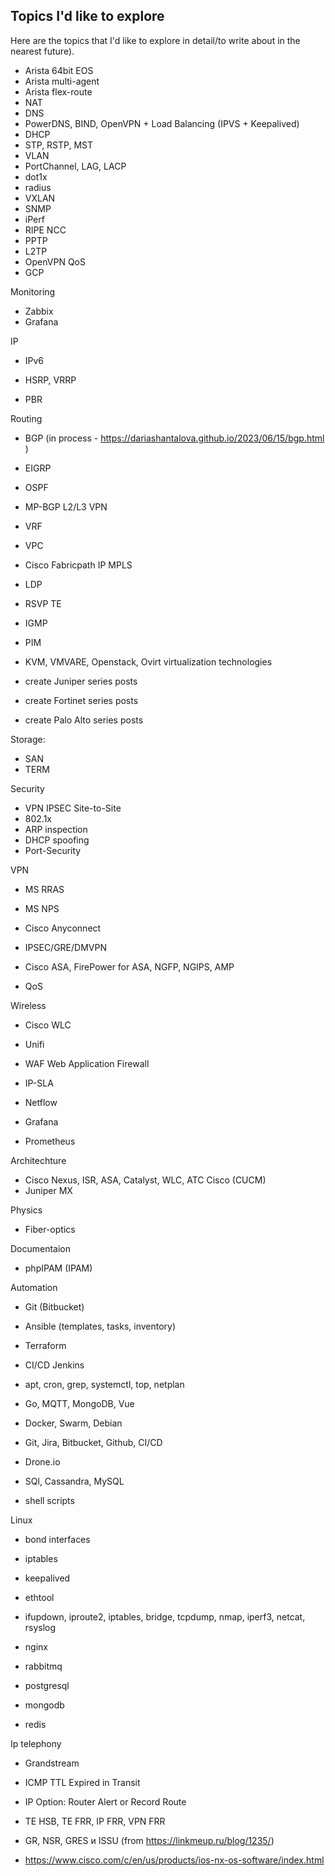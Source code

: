 ## Topics I'd like to explore
Here are the topics that I'd like to explore in detail/to write about in the nearest future).
* Arista 64bit EOS
* Arista multi-agent
* Arista flex-route
* NAT
* DNS
* PowerDNS, BIND, OpenVPN + Load Balancing (IPVS + Keepalived)
* DHCP
* STP, RSTP, MST
* VLAN
* PortChannel, LAG, LACP
* dot1x
* radius
* VXLAN
* SNMP
* iPerf
* RIPE NCC
* PPTP
* L2TP
* OpenVPN QoS
* GCP

Monitoring 
* Zabbix
* Grafana

IP 
* IPv6

* HSRP, VRRP
* PBR

Routing
* BGP (in process - <https://dariashantalova.github.io/2023/06/15/bgp.html> )
* EIGRP
* OSPF
* MP-BGP L2/L3 VPN
* VRF
* VPC
* Cisco Fabricpath
 IP MPLS
* LDP
* RSVP TE

* IGMP
* PIM
* KVM, VMVARE, Openstack, Ovirt virtualization technologies
* create Juniper series posts
* create Fortinet series posts
* create Palo Alto series posts

Storage:
* SAN
* TERM

Security
* VPN IPSEC Site-to-Site
* 802.1x
* ARP inspection
* DHCP spoofing
* Port-Security

VPN
* MS RRAS
* MS NPS
* Cisco Anyconnect
* IPSEC/GRE/DMVPN
* Cisco ASA, FirePower for ASA, NGFP, NGIPS, AMP

* QoS

Wireless
* Cisco WLC
* Unifi
* WAF Web Application Firewall

* IP-SLA
* Netflow
* Grafana 
* Prometheus


Architechture 
* Cisco Nexus, ISR, ASA, Catalyst, WLC, ATC Cisco (CUCM)
* Juniper MX

Physics
* Fiber-optics 


Documentaion
* phpIPAM (IPAM)


Automation
* Git (Bitbucket)
* Ansible (templates, tasks, inventory)
* Terraform
* CI/CD Jenkins
* apt, cron, grep, systemctl, top, netplan

* Go, MQTT, MongoDB, Vue
* Docker, Swarm, Debian
* Git, Jira, Bitbucket, Github, CI/CD
* Drone.io
* SQl, Cassandra, MySQL
* shell scripts

Linux
* bond interfaces
* iptables
* keepalived
* ethtool
* ifupdown, iproute2, iptables, bridge, tcpdump, nmap, iperf3, netcat, rsyslog

* nginx
* rabbitmq
* postgresql
* mongodb
* redis

Ip telephony
* Grandstream


* ICMP TTL Expired in Transit
*  IP Option: Router Alert or Record Route
*  TE HSB, TE FRR, IP FRR, VPN FRR
*  GR, NSR, GRES и ISSU (from https://linkmeup.ru/blog/1235/)
*  https://www.cisco.com/c/en/us/products/ios-nx-os-software/index.html





